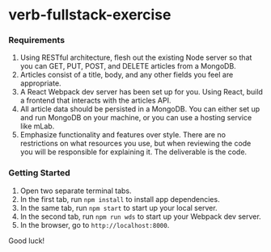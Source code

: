# verb-fullstack-exercise

### Requirements
1. Using RESTful architecture, flesh out the existing Node server so that you can GET, PUT, POST, and DELETE articles from a MongoDB. 
2. Articles consist of a title, body, and any other fields you feel are appropriate.
3. A React Webpack dev server has been set up for you. Using React, build a frontend that interacts with the articles API.
4. All article data should be persisted in a MongoDB. You can either set up and run MongoDB on your machine, or you can use a hosting service like mLab.
5. Emphasize functionality and features over style. There are no restrictions on what resources you use, but when reviewing the code you will be responsible for explaining it.  The deliverable is the code.

### Getting Started
1. Open two separate terminal tabs.
2. In the first tab, run ```npm install``` to install app dependencies.
3. In the same tab, run ```npm start``` to start up your local server.
4. In the second tab, run ```npm run wds``` to start up your Webpack dev server.
5. In the browser, go to ```http://localhost:8000```.

Good luck!
